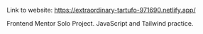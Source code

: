 Link to website: https://extraordinary-tartufo-971690.netlify.app/

Frontend Mentor Solo Project. JavaScript and Tailwind practice.
